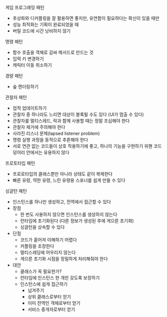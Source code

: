 

게임 프로그래밍 패턴

- 추상화와 디커플링을 잘 활용하면 좋지만, 유연함이 필요하다는 확신이 있을 때만
- 성능 최적화는 기획이 완료되었을 때
- 버릴 코드에 시간 낭비하지 않기



명령 패턴

- 함수 호출을 객체로 감싸 메서드로 만드는 것
- 입력 키 변경하기
- 캐릭터 이동 취소하기



경량 패턴

- 숲 렌더링하기



관찰자 패턴

- 업적 업데이트하기
- 관찰자 중 하나라도 느리면 대상이 블록될 수도 있다 (UI가 멈출 수 있다)
- 관찰자를 멀티스레드, 락과 함께 사용할 때는 정말 조심해야 한다
- 관찰자 제거에 주의해야 한다
- 사라진 리스너 문제(lapsed listener problem)
- 명령 실행 과정을 동적으로 추론해야 한다
- 서로 연관 없는 코드들이 상호 작용하기에 좋고, 하나의 기능을 구현하기 위핸 코드 덩어리 안에서는 유용하지 않다



프로토타입 패턴

- 프로로타입의 클래스뿐만 아니라 상태도 같이 복제한다
- 빠른 유령, 약한 유령, 느린 유령용 스포너를 쉽게 만들 수 있다



싱글턴 패턴

- 인스턴스를 하나만 생성하고, 전역에서 접근할 수 있다
- 장점
  - 한 번도 사용하지 않으면 인스턴스를 생성하지 않는다
  - 런타임에 초기화된다 (다른 정보가 생성된 후에 게으른 초기화)
  - 싱글턴을 상속할 수 있다
- 단점
  - 코드가 흩어져 이해하기 어렵다
  - 커플링을 조장한다
  - 멀티스레딩에 어우리지 않는다
  - 게으른 초기화 시점을 정밀하게 처리해줘야 한다
- 대안
  - 클래스가 꼭 필요한가?
  - 런타임에 인스턴스 한 개만 갖도록 보장하기
  - 인스턴스에 쉽게 접근하기
    - 넘겨주기
    - 상위 클래스로부터 얻기
    - 이미 전역인 객체로부터 얻기
    - 서비스 중개자로부터 얻기

